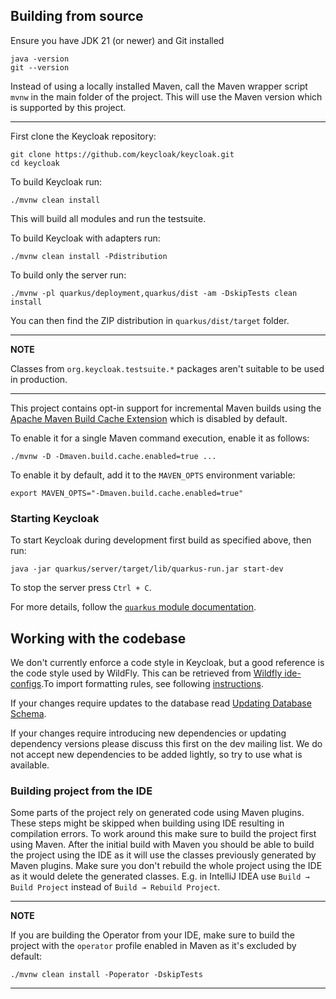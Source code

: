 ## Building from source

Ensure you have JDK 21 (or newer) and Git installed

    java -version
    git --version

Instead of using a locally installed Maven, call the Maven wrapper script `mvnw` in the main folder of the project.
This will use the Maven version which is supported by this project.

---    
First clone the Keycloak repository:
    
    git clone https://github.com/keycloak/keycloak.git
    cd keycloak
    
To build Keycloak run:

    ./mvnw clean install
    
This will build all modules and run the testsuite.

To build Keycloak with adapters run:

    ./mvnw clean install -Pdistribution

To build only the server run:

    ./mvnw -pl quarkus/deployment,quarkus/dist -am -DskipTests clean install

You can then find the ZIP distribution in `quarkus/dist/target` folder.

---
**NOTE**

Classes from `org.keycloak.testsuite.*` packages aren't suitable to be used in production.

---

This project contains opt-in support for incremental Maven builds using the [Apache Maven Build Cache Extension](https://github.com/apache/maven-build-cache-extension) which is disabled by default.

To enable it for a single Maven command execution, enable it as follows: 

    ./mvnw -D -Dmaven.build.cache.enabled=true ...

To enable it by default, add it to the `MAVEN_OPTS` environment variable:

    export MAVEN_OPTS="-Dmaven.build.cache.enabled=true"

### Starting Keycloak

To start Keycloak during development first build as specified above, then run:

    java -jar quarkus/server/target/lib/quarkus-run.jar start-dev

To stop the server press `Ctrl + C`.

For more details, follow the [`quarkus` module documentation](../quarkus/README.md).

## Working with the codebase

We don't currently enforce a code style in Keycloak, but a good reference is the code style used by WildFly. This can be 
retrieved from [Wildfly ide-configs](https://github.com/wildfly/wildfly-core/tree/main/ide-configs).To import formatting 
rules, see following [instructions](http://community.jboss.org/wiki/ImportFormattingRules).

If your changes require updates to the database read [Updating Database Schema](updating-database-schema.md).

If your changes require introducing new dependencies or updating dependency versions please discuss this first on the
dev mailing list. We do not accept new dependencies to be added lightly, so try to use what is available.

### Building project from the IDE

Some parts of the project rely on generated code using Maven plugins. These steps might be skipped when building using
IDE resulting in compilation errors. To work around this make sure to build the project first using Maven. After the
initial build with Maven you should be able to build the project using the IDE as it will use the classes previously
generated by Maven plugins. Make sure you don't rebuild the whole project using the IDE as it would delete the generated
classes. E.g. in IntelliJ IDEA use `Build → Build Project` instead of `Build → Rebuild Project`.

---
**NOTE**

If you are building the Operator from your IDE, make sure to build the project with the `operator` profile enabled in Maven
as it's excluded by default:

    ./mvnw clean install -Poperator -DskipTests

---
